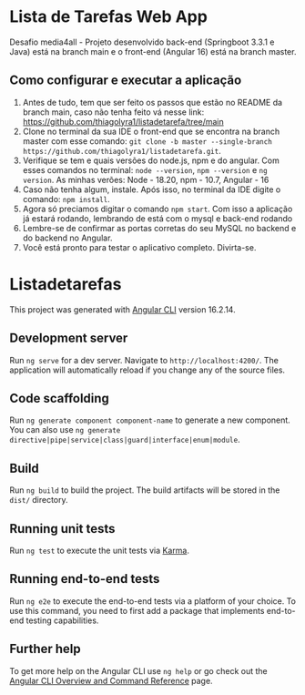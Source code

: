 <h1>Lista de Tarefas Web App</h1>

<p>Desafio media4all - Projeto desenvolvido back-end (Springboot 3.3.1 e Java) está na branch main e o front-end (Angular 16) está na branch master.</p>
<h2>Como configurar e executar a aplicação</h2>
<ol>
  <li> Antes de tudo, tem que ser feito os passos que estão no README da branch main, caso não tenha feito vá nesse link: <a href="https://github.com/thiagolyra1/listadetarefa/tree/main" target="_blank">https://github.com/thiagolyra1/listadetarefa/tree/main</a></li>
  <li>Clone no terminal da sua IDE o front-end que se encontra na branch master com esse comando: <code>git clone -b master --single-branch https://github.com/thiagolyra1/listadetarefa.git</code>.</li>
  <li>Verifique se tem e quais versões do node.js, npm e do angular. Com esses comandos no terminal: <code>node --version</code>, <code>npm --version</code> e <code>ng version</code>. As minhas verões: Node - 18.20, npm - 10.7, Angular - 16</li>
  <li>Caso não tenha algum, instale. Após isso, no terminal da IDE digite o comando: <code>npm install</code>.</li>
  <li>Agora só preciamos digitar o comando <code>npm start</code>. Com isso a aplicação já estará rodando, lembrando de está com o mysql e back-end rodando</li>
  <li>Lembre-se de confirmar as portas corretas do seu MySQL no backend e do backend no Angular.</li>
  <li>Você está pronto para testar o aplicativo completo. Divirta-se.</li>
</ol>

# Listadetarefas

This project was generated with [Angular CLI](https://github.com/angular/angular-cli) version 16.2.14.

## Development server

Run `ng serve` for a dev server. Navigate to `http://localhost:4200/`. The application will automatically reload if you change any of the source files.

## Code scaffolding

Run `ng generate component component-name` to generate a new component. You can also use `ng generate directive|pipe|service|class|guard|interface|enum|module`.

## Build

Run `ng build` to build the project. The build artifacts will be stored in the `dist/` directory.

## Running unit tests

Run `ng test` to execute the unit tests via [Karma](https://karma-runner.github.io).

## Running end-to-end tests

Run `ng e2e` to execute the end-to-end tests via a platform of your choice. To use this command, you need to first add a package that implements end-to-end testing capabilities.

## Further help

To get more help on the Angular CLI use `ng help` or go check out the [Angular CLI Overview and Command Reference](https://angular.io/cli) page.
